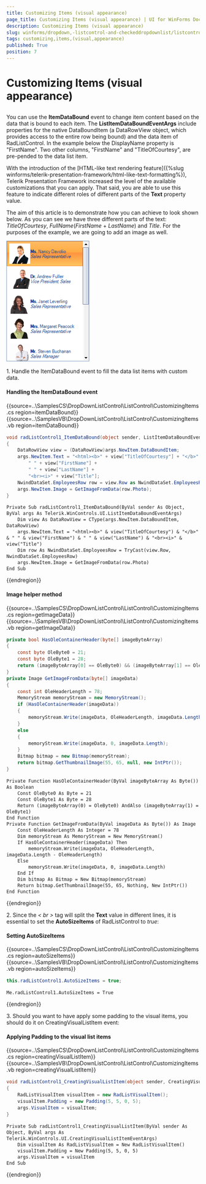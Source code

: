 ```yaml
---
title: Customizing Items (visual appearance)
page_title: Customizing Items (visual appearance) | UI for WinForms Documentation
description: Customizing Items (visual appearance)
slug: winforms/dropdown,-listcontrol-and-checkeddropdownlist/listcontrol/customizing-items-(visual-appearance)
tags: customizing,items,(visual,appearance)
published: True
position: 7
---
```


# Customizing Items (visual appearance)
 
## 

You can use the __ItemDataBound__ event to change item content based on the data that is bound to each item. The __ListItemDataBoundEventArgs__ include properties for the native DataBoundItem (a DataRowView object, which provides access to the entire row being bound) and the data item of RadListControl. In the example below the DisplayName property is "FirstName". Two other columns, "FirstName" and "TitleOfCourtesy", are pre-pended to the data list item.

With the introduction of the [HTML-like text rendering feature]({%slug winforms/telerik-presentation-framework/html-like-text-formatting%}), Telerik Presentation Framework increased the level of the available customizations that you can apply. That said, you are able to use this feature to indicate different roles of different parts of the __Text__ property value.

The aim of this article is to demonstrate how you can achieve to look shown below. As you can see we have three different parts of the text: *TitleOfCourtesy*, *FullName*(*FirstName* + *LastName*) and *Title*. For the purposes of the example, we are going to add an image as well.

![dropdown-and-listcontrol-listcontrol-customizing-items-visual-appearance 001](images/dropdown-and-listcontrol-listcontrol-customizing-items-visual-appearance001.png)



1\. Handle the ItemDataBound event to fill the data list items with custom data. 
#### Handling the ItemDataBound event 

{{source=..\SamplesCS\DropDownListControl\ListControl\CustomizingItems.cs region=itemDataBound}} 
{{source=..\SamplesVB\DropDownListControl\ListControl\CustomizingItems.vb region=itemDataBound}} 

````C#
void radListControl1_ItemDataBound(object sender, ListItemDataBoundEventArgs args)
{
    DataRowView view = (DataRowView)args.NewItem.DataBoundItem;
    args.NewItem.Text = "<html><b>" + view["TitleOfCourtesy"] + "</b>" +
        " " + view["FirstName"] +
        " " + view["LastName"] +
        "<br><i>" + view["Title"];
    NwindDataSet.EmployeesRow row = view.Row as NwindDataSet.EmployeesRow;
    args.NewItem.Image = GetImageFromData(row.Photo);
}

````
````VB.NET
Private Sub radListControl1_ItemDataBound(ByVal sender As Object, ByVal args As Telerik.WinControls.UI.ListItemDataBoundEventArgs)
    Dim view As DataRowView = CType(args.NewItem.DataBoundItem, DataRowView)
    args.NewItem.Text = "<html><b>" & view("TitleOfCourtesy") & "</b>" & " " & view("FirstName") & " " & view("LastName") & "<br><i>" & view("Title")
    Dim row As NwindDataSet.EmployeesRow = TryCast(view.Row, NwindDataSet.EmployeesRow)
    args.NewItem.Image = GetImageFromData(row.Photo)
End Sub

````

{{endregion}} 


#### Image helper method 

{{source=..\SamplesCS\DropDownListControl\ListControl\CustomizingItems.cs region=getImageData}} 
{{source=..\SamplesVB\DropDownListControl\ListControl\CustomizingItems.vb region=getImageData}} 

````C#
private bool HasOleContainerHeader(byte[] imageByteArray)
{
    const byte OleByte0 = 21;
    const byte OleByte1 = 28;
    return (imageByteArray[0] == OleByte0) && (imageByteArray[1] == OleByte1);
}
private Image GetImageFromData(byte[] imageData)
{
    const int OleHeaderLength = 78;
    MemoryStream memoryStream = new MemoryStream();
    if (HasOleContainerHeader(imageData))
    {
        memoryStream.Write(imageData, OleHeaderLength, imageData.Length - OleHeaderLength);
    }
    else
    {
        memoryStream.Write(imageData, 0, imageData.Length);
    }
    Bitmap bitmap = new Bitmap(memoryStream);
    return bitmap.GetThumbnailImage(55, 65, null, new IntPtr());
}

````
````VB.NET
Private Function HasOleContainerHeader(ByVal imageByteArray As Byte()) As Boolean
    Const OleByte0 As Byte = 21
    Const OleByte1 As Byte = 28
    Return (imageByteArray(0) = OleByte0) AndAlso (imageByteArray(1) = OleByte1)
End Function
Private Function GetImageFromData(ByVal imageData As Byte()) As Image
    Const OleHeaderLength As Integer = 78
    Dim memoryStream As MemoryStream = New MemoryStream()
    If HasOleContainerHeader(imageData) Then
        memoryStream.Write(imageData, OleHeaderLength, imageData.Length - OleHeaderLength)
    Else
        memoryStream.Write(imageData, 0, imageData.Length)
    End If
    Dim bitmap As Bitmap = New Bitmap(memoryStream)
    Return bitmap.GetThumbnailImage(55, 65, Nothing, New IntPtr())
End Function

````

{{endregion}} 

2\. Since the *&lt; br &gt;* tag will split the __Text__ value in different lines, it is essential to set the __AutoSizeItems__ of RadListControl to *true*:
        	
#### Setting AutoSizeItems 

{{source=..\SamplesCS\DropDownListControl\ListControl\CustomizingItems.cs region=autoSizeItems}} 
{{source=..\SamplesVB\DropDownListControl\ListControl\CustomizingItems.vb region=autoSizeItems}} 

````C#
this.radListControl1.AutoSizeItems = true;

````
````VB.NET
Me.radListControl1.AutoSizeItems = True

````

{{endregion}} 
 

3\. Should you want to have apply some padding to the visual items, you should do it on CreatingVisualListItem event: 

#### Applying Padding to the visual list items 

{{source=..\SamplesCS\DropDownListControl\ListControl\CustomizingItems.cs region=creatingVisualListItem}} 
{{source=..\SamplesVB\DropDownListControl\ListControl\CustomizingItems.vb region=creatingVisualListItem}} 

````C#
void radListControl1_CreatingVisualListItem(object sender, CreatingVisualListItemEventArgs args)
{
    RadListVisualItem visualItem = new RadListVisualItem();
    visualItem.Padding = new Padding(5, 5, 0, 5);
    args.VisualItem = visualItem;
}

````
````VB.NET
Private Sub radListControl1_CreatingVisualListItem(ByVal sender As Object, ByVal args As Telerik.WinControls.UI.CreatingVisualListItemEventArgs)
    Dim visualItem As RadListVisualItem = New RadListVisualItem()
    visualItem.Padding = New Padding(5, 5, 0, 5)
    args.VisualItem = visualItem
End Sub

````

{{endregion}} 



